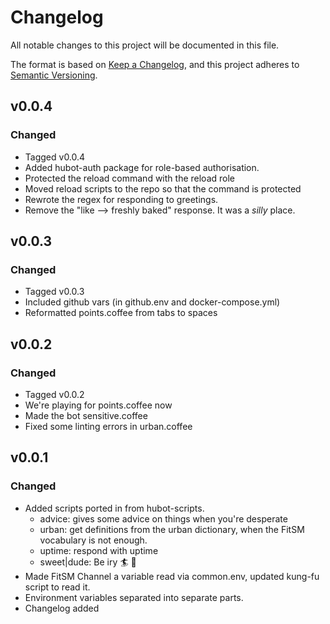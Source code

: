 # Changelog

All notable changes to this project will be documented in this file.

The format is based on [Keep a Changelog](https://keepachangelog.com/en/1.0.0/),
and this project adheres to [Semantic Versioning](https://semver.org/spec/v2.0.0.html).

## v0.0.4

### Changed

- Tagged v0.0.4
- Added hubot-auth package for role-based authorisation.
- Protected the reload command with the reload role
- Moved reload scripts to the repo so that the command is protected
- Rewrote the regex for responding to greetings.
- Remove the "like --> freshly baked" response. It was a _silly_ place.

## v0.0.3

### Changed

- Tagged v0.0.3
- Included github vars (in github.env and docker-compose.yml)
- Reformatted points.coffee from tabs to spaces

## v0.0.2

### Changed

- Tagged v0.0.2
- We're playing for points.coffee now
- Made the bot sensitive.coffee
- Fixed some linting errors in urban.coffee

## v0.0.1

### Changed

- Added scripts ported in from hubot-scripts.
  - advice: gives some advice on things when you're desperate
  - urban: get definitions from the urban dictionary, when the FitSM vocabulary is not enough.
  - uptime: respond with uptime
  - sweet|dude: Be iry 🏄 🤙
- Made FitSM Channel a variable read via common.env, updated kung-fu script to read it. 
- Environment variables separated into separate parts.
- Changelog added